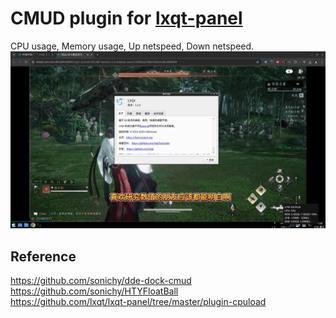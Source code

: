 # CMUD plugin for [lxqt-panel](https://github.com/lxqt/lxqt-panel)
CPU usage, Memory usage, Up netspeed, Down netspeed.
![alt](preview.jpg)

## Reference
https://github.com/sonichy/dde-dock-cmud  
https://github.com/sonichy/HTYFloatBall  
https://github.com/lxqt/lxqt-panel/tree/master/plugin-cpuload